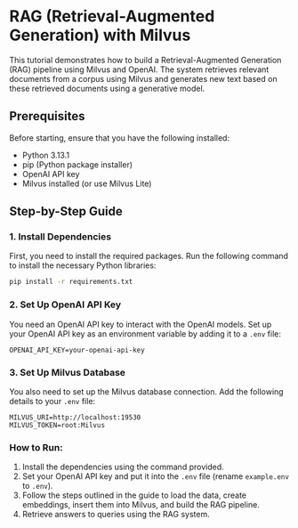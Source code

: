 # RAG (Retrieval-Augmented Generation) with Milvus

This tutorial demonstrates how to build a Retrieval-Augmented Generation (RAG) pipeline using Milvus and OpenAI. The system retrieves relevant documents from a corpus using Milvus and generates new text based on these retrieved documents using a generative model.

## Prerequisites

Before starting, ensure that you have the following installed:

- Python 3.13.1
- pip (Python package installer)
- OpenAI API key
- Milvus installed (or use Milvus Lite)

## Step-by-Step Guide

### 1. Install Dependencies

First, you need to install the required packages. Run the following command to install the necessary Python libraries:

```bash
pip install -r requirements.txt
```

### 2. Set Up OpenAI API Key

You need an OpenAI API key to interact with the OpenAI models. Set up your OpenAI API key as an environment variable by adding it to a `.env` file:

```env
OPENAI_API_KEY=your-openai-api-key
```

### 3. Set Up Milvus Database

You also need to set up the Milvus database connection. Add the following details to your `.env` file:

```env
MILVUS_URI=http://localhost:19530
MILVUS_TOKEN=root:Milvus
```

### How to Run:

1. Install the dependencies using the command provided.
2. Set your OpenAI API key and put it into the `.env` file (rename `example.env` to `.env`).
3. Follow the steps outlined in the guide to load the data, create embeddings, insert them into Milvus, and build the RAG pipeline.
4. Retrieve answers to queries using the RAG system.
